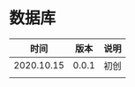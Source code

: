 # 数据库

| 时间       | 版本  | 说明 |
| ---------- | ----- | ---- |
| 2020.10.15 | 0.0.1 | 初创 |
|            |       |      |